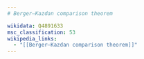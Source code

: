 ```yaml
---
# Berger–Kazdan comparison theorem

wikidata: Q4891633
msc_classification: 53
wikipedia_links:
  - "[[Berger–Kazdan comparison theorem]]"
---
```

